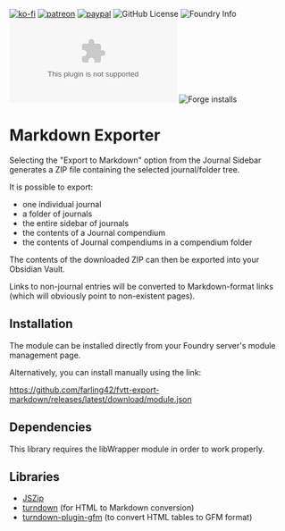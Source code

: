 [![ko-fi](https://img.shields.io/badge/Ko--Fi-farling-success)](https://ko-fi.com/farling)
[![patreon](https://img.shields.io/badge/Patreon-amusingtime-success)](https://patreon.com/amusingtime)
[![paypal](https://img.shields.io/badge/Paypal-farling-success)](https://paypal.me/farling)
![GitHub License](https://img.shields.io/github/license/farling42/fvtt-export-markdown)
![Foundry Info](https://img.shields.io/badge/Foundry-v10-informational)
![Latest Release Download Count](https://img.shields.io/github/downloads/farling42/fvtt-export-markdown/latest/module.zip)
![Forge installs](https://img.shields.io/badge/dynamic/json?label=Forge%20Installs&query=package.installs&suffix=%25&url=https%3A%2F%2Fforge-vtt.com%2Fapi%2Fbazaar%2Fpackage%2Ffvtt-export-markdown)

# Markdown Exporter

Selecting the "Export to Markdown" option from the Journal Sidebar generates a ZIP file containing the selected journal/folder tree.

It is possible to export:

- one individual journal
- a folder of journals
- the entire sidebar of journals
- the contents of a Journal compendium
- the contents of Journal compendiums in a compendium folder

The contents of the downloaded ZIP can then be exported into your Obsidian Vault.

Links to non-journal entries will be converted to Markdown-format links (which will obviously point to non-existent pages).

## Installation

The module can be installed directly from your Foundry server's module management page.

Alternatively, you can install manually using the link:

https://github.com/farling42/fvtt-export-markdown/releases/latest/download/module.json

## Dependencies

This library requires the libWrapper module in order to work properly.

## Libraries

- [JSZip](https://stuk.github.io/jszip)
- [turndown](https://www.npmjs.com/package/turndown) (for HTML to Markdown conversion) 
- [turndown-plugin-gfm](https://www.npmjs.com/package/turndown-plugin-gfm)  (to convert HTML tables to GFM format) 
